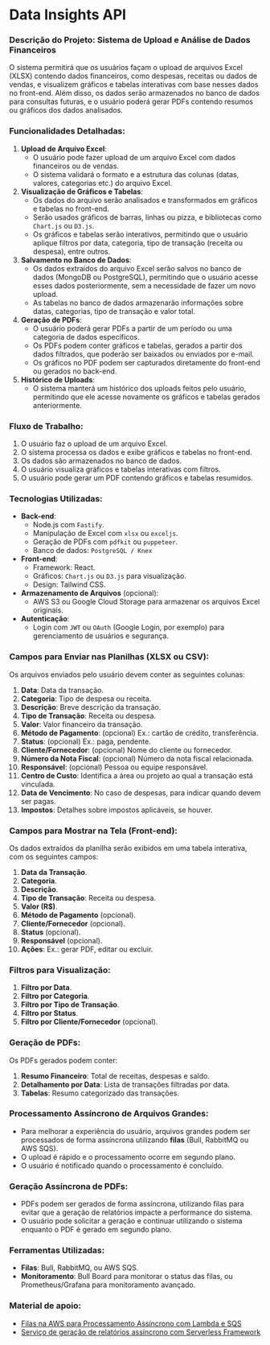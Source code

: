 # Data Insights API

### **Descrição do Projeto: Sistema de Upload e Análise de Dados Financeiros**

O sistema permitirá que os usuários façam o upload de arquivos Excel (XLSX) contendo dados financeiros, como despesas, receitas ou dados de vendas, e visualizem gráficos e tabelas interativas com base nesses dados no front-end. Além disso, os dados serão armazenados no banco de dados para consultas futuras, e o usuário poderá gerar PDFs contendo resumos ou gráficos dos dados analisados.

### **Funcionalidades Detalhadas**:

1. **Upload de Arquivo Excel**:
    - O usuário pode fazer upload de um arquivo Excel com dados financeiros ou de vendas.
    - O sistema validará o formato e a estrutura das colunas (datas, valores, categorias etc.) do arquivo Excel.
2. **Visualização de Gráficos e Tabelas**:
    - Os dados do arquivo serão analisados e transformados em gráficos e tabelas no front-end.
    - Serão usados gráficos de barras, linhas ou pizza, e bibliotecas como `Chart.js` ou `D3.js`.
    - Os gráficos e tabelas serão interativos, permitindo que o usuário aplique filtros por data, categoria, tipo de transação (receita ou despesa), entre outros.
3. **Salvamento no Banco de Dados**:
    - Os dados extraídos do arquivo Excel serão salvos no banco de dados (MongoDB ou PostgreSQL), permitindo que o usuário acesse esses dados posteriormente, sem a necessidade de fazer um novo upload.
    - As tabelas no banco de dados armazenarão informações sobre datas, categorias, tipo de transação e valor total.
4. **Geração de PDFs**:
    - O usuário poderá gerar PDFs a partir de um período ou uma categoria de dados específicos.
    - Os PDFs podem conter gráficos e tabelas, gerados a partir dos dados filtrados, que poderão ser baixados ou enviados por e-mail.
    - Os gráficos no PDF podem ser capturados diretamente do front-end ou gerados no back-end.
5. **Histórico de Uploads**:
    - O sistema manterá um histórico dos uploads feitos pelo usuário, permitindo que ele acesse novamente os gráficos e tabelas gerados anteriormente.

### **Fluxo de Trabalho**:

1. O usuário faz o upload de um arquivo Excel.
2. O sistema processa os dados e exibe gráficos e tabelas no front-end.
3. Os dados são armazenados no banco de dados.
4. O usuário visualiza gráficos e tabelas interativas com filtros.
5. O usuário pode gerar um PDF contendo gráficos e tabelas resumidos.

### **Tecnologias Utilizadas**:

- **Back-end**:
    - Node.js com `Fastify`.
    - Manipulação de Excel com `xlsx` ou `exceljs`.
    - Geração de PDFs com `pdfkit` ou `puppeteer`.
    - Banco de dados: `PostgreSQL / Knex`
- **Front-end**:
    - Framework: React.
    - Gráficos: `Chart.js` ou `D3.js` para visualização.
    - Design: Tailwind CSS.
- **Armazenamento de Arquivos** (opcional):
    - AWS S3 ou Google Cloud Storage para armazenar os arquivos Excel originais.
- **Autenticação**:
    - Login com `JWT` ou `OAuth` (Google Login, por exemplo) para gerenciamento de usuários e segurança.

### **Campos para Enviar nas Planilhas (XLSX ou CSV)**:

Os arquivos enviados pelo usuário devem conter as seguintes colunas:

1. **Data**: Data da transação.
2. **Categoria**: Tipo de despesa ou receita.
3. **Descrição**: Breve descrição da transação.
4. **Tipo de Transação**: Receita ou despesa.
5. **Valor**: Valor financeiro da transação.
6. **Método de Pagamento**: (opcional) Ex.: cartão de crédito, transferência.
7. **Status**: (opcional) Ex.: paga, pendente.
8. **Cliente/Fornecedor**: (opcional) Nome do cliente ou fornecedor.
9. **Número da Nota Fiscal**: (opcional) Número da nota fiscal relacionada.
10. **Responsável**: (opcional) Pessoa ou equipe responsável.
11. **Centro de Custo**: Identifica a área ou projeto ao qual a transação está vinculada.
12. **Data de Vencimento**: No caso de despesas, para indicar quando devem ser pagas.
14. **Impostos**: Detalhes sobre impostos aplicáveis, se houver.

### **Campos para Mostrar na Tela (Front-end)**:

Os dados extraídos da planilha serão exibidos em uma tabela interativa, com os seguintes campos:

1. **Data da Transação**.
2. **Categoria**.
3. **Descrição**.
4. **Tipo de Transação**: Receita ou despesa.
5. **Valor (R$)**.
6. **Método de Pagamento** (opcional).
7. **Cliente/Fornecedor** (opcional).
8. **Status** (opcional).
9. **Responsável** (opcional).
10. **Ações**: Ex.: gerar PDF, editar ou excluir.

### **Filtros para Visualização**:

1. **Filtro por Data**.
2. **Filtro por Categoria**.
3. **Filtro por Tipo de Transação**.
4. **Filtro por Status**.
5. **Filtro por Cliente/Fornecedor** (opcional).

### **Geração de PDFs**:

Os PDFs gerados podem conter:

1. **Resumo Financeiro**: Total de receitas, despesas e saldo.
3. **Detalhamento por Data**: Lista de transações filtradas por data.
4. **Tabelas**: Resumo categorizado das transações.

### **Processamento Assíncrono de Arquivos Grandes**:

- Para melhorar a experiência do usuário, arquivos grandes podem ser processados de forma assíncrona utilizando **filas** (Bull, RabbitMQ ou AWS SQS).
- O upload é rápido e o processamento ocorre em segundo plano.
- O usuário é notificado quando o processamento é concluído.

### **Geração Assíncrona de PDFs**:

- PDFs podem ser gerados de forma assíncrona, utilizando filas para evitar que a geração de relatórios impacte a performance do sistema.
- O usuário pode solicitar a geração e continuar utilizando o sistema enquanto o PDF é gerado em segundo plano.

### **Ferramentas Utilizadas**:

- **Filas**: Bull, RabbitMQ, ou AWS SQS.
- **Monitoramento**: Bull Board para monitorar o status das filas, ou Prometheus/Grafana para monitoramento avançado.

### Material de apoio:

- [Filas na AWS para Processamento Assíncrono com Lambda e SQS](https://www.youtube.com/live/Cwg8iiAMSSs)
- [Serviço de geração de relatórios assíncrono com Serverless Framework](https://www.youtube.com/live/DzMEmd4hsRA)
